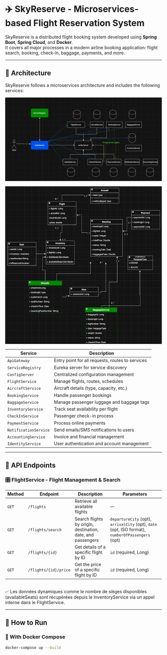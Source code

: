 # ✈️ SkyReserve - Microservices-based Flight Reservation System

SkyReserve is a distributed flight booking system developed using **Spring Boot**, **Spring Cloud**, and **Docker**.  
It covers all major processes in a modern airline booking application: flight search, booking, check-in, baggage, payments, and more.

---

## 🧱 Architecture
SkyReserve follows a microservices architecture and includes the following services:

![img.png](img.png)

![img_3.png](img_3.png)

| Service             | Description                                           |
|---------------------|-------------------------------------------------------|
| `ApiGateway`        | Entry point for all requests, routes to services      |
| `ServiceRegistry`   | Eureka server for service discovery                   |
| `ConfigServer`      | Centralized configuration management                  |
| `FlightService`     | Manage flights, routes, schedules                     |
| `AircraftService`   | Aircraft details (type, capacity, etc.)               |
| `BookingService`    | Handle passenger bookings                             |
| `BaggageService`    | Manage passenger luggage and baggage tags             |
| `InventoryService`  | Track seat availability per flight                    |
| `CheckInService`    | Passenger check-in process                            |
| `PaymentService`    | Process online payments                               |
| `NotificationService`| Send emails/SMS notifications to users               |
| `AccountingService` | Invoice and financial management                      |
| `IdentityService`   | User authentication and account management            |


---
## 📡 API Endpoints
### 🎛️ FlightService - Flight Management & Search

| Method   | Endpoint                      | Description                                                 | Parameters                                                                                      |
|----------|-------------------------------|-------------------------------------------------------------|-------------------------------------------------------------------------------------------------|
| `GET`    | `/flights`                    | Retrieve all available flights                              | —                                                                                               |
| `GET`    | `/flights/search`             | Search flights by origin, destination, date, and passengers  | `departureCity` (opt), `arrivalCity` (opt), `date` (opt, ISO format), `numberOfPassengers` (opt) |
| `GET`    | `/flights/{id}`               | Get details of a specific flight by ID                       | `id` (required, Long)                                                                           |
| `GET`    | `/flights/{id}/price`         | Get the price of a specific flight by ID                     | `id` (required, Long)                                                                           |
<br>
✅ Les données dynamiques comme le nombre de sièges disponibles (availableSeats) sont récupérées depuis le InventoryService via un appel interne dans le FlightService.

---

## 🚀 How to Run

### 🐳 With Docker Compose

```bash
docker-compose up --build
